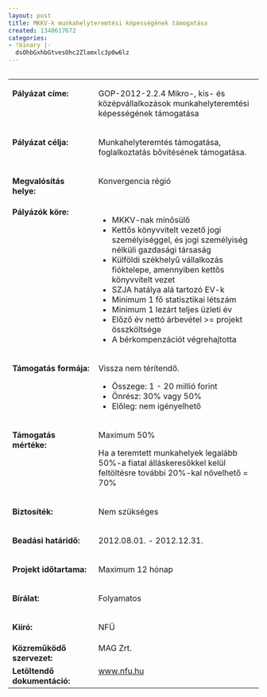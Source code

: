 ```yaml
---
layout: post
title: MKKV-k munkahelyteremtési képességének támogatása
created: 1340617672
categories:
- !binary |-
  dsOhbGxhbGtvesOhc2Zlamxlc3p0w6lz
---
```

<table align="left" border="0" cellpadding="0" cellspacing="0"><tbody><tr><td valign="top" width="187"><p><strong>Pályázat címe:</strong></p></td><td valign="top" width="428"><p>GOP-2012-2.2.4 Mikro-, kis- és középvállalkozások munkahelyteremtési képességének támogatása</p></td></tr><tr><td valign="top" width="187"><p><strong>Pályázat célja:</strong></p></td><td valign="top" width="428"><p>Munkahelyteremtés támogatása, foglalkoztatás bővítésének támogatása.</p></td></tr><tr><td valign="top" width="187"><p><strong>Megvalósítás helye:&nbsp;</strong></p></td><td valign="top" width="428"><p>Konvergencia régió</p></td></tr><tr align="left" valign="top"><td valign="top" width="187"><strong>Pályázók köre:</strong></td><td valign="top" width="428"><ul><li>MKKV-nak minősülő</li><li>Kettős könyvvitelt vezető jogi személyiséggel, és jogi személyiség nélküli gazdasági társaság</li><li>Külföldi székhelyű vállalkozás fióktelepe, amennyiben kettős könyvvitelt vezet</li><li>SZJA hatálya alá tartozó EV-k</li><li>Minimum 1 fő statisztikai létszám</li><li>Minimum 1 lezárt teljes üzleti év</li><li>Előző év nettó árbevétel &gt;= projekt összköltsége</li><li>A bérkompenzációt végrehajtotta</li></ul></td></tr><tr><td valign="top" width="187"><p><strong>Támogatás formája:</strong></p></td><td valign="top" width="428"><p>Vissza nem térítendő.</p><ul><li>Összege: 1 - 20 millió forint&nbsp;</li><li>Önrész: 30% vagy 50%</li><li>Előleg: nem igényelhető</li></ul></td></tr><tr><td valign="top" width="187"><p><strong>Támogatás mértéke:</strong></p></td><td valign="top" width="428"><p>Maximum 50%</p><p>Ha a teremtett munkahelyek legalább 50%-a fiatal álláskeresőkkel kelül feltöltésre további 20%-kal növelhető = 70%</p></td></tr><tr><td valign="top" width="187"><p><strong>Biztosíték:</strong></p></td><td valign="top" width="428"><p>Nem szükséges</p></td></tr><tr><td valign="top" width="187"><p><strong>Beadási határidő:</strong></p></td><td valign="top" width="428"><p>2012.08.01. - 2012.12.31.</p></td></tr><tr><td valign="top" width="187"><p><strong>Projekt időtartama:</strong></p></td><td valign="top" width="428"><p>Maximum 12 hónap</p></td></tr><tr><td valign="top" width="187"><p><strong>Bírálat:</strong></p></td><td valign="top" width="428"><p>Folyamatos</p></td></tr><tr><td valign="top" width="187"><p><strong>Kiíró:</strong></p></td><td valign="top" width="428"><p>NFÜ</p></td></tr><tr><td valign="top" width="187"><strong>Közreműködő szervezet:</strong></td><td valign="top" width="428">MAG Zrt.</td></tr><tr><td valign="top" width="187"><strong>Letöltendő dokumentáció:</strong></td><td valign="top" width="428"><a href="http://www.nfu.hu/">www.nfu.hu</a></td></tr></tbody></table>

